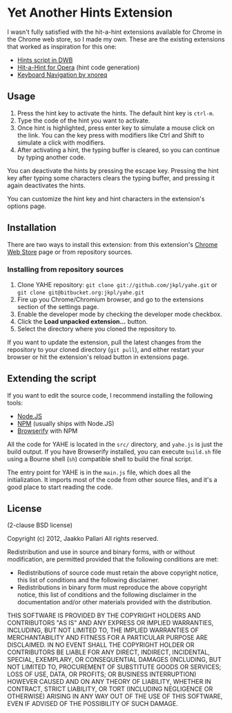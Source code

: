 # Yet Another Hints Extension

I wasn't fully satisfied with the hit-a-hint extensions available for Chrome in
the Chrome web store, so I made my own. These are the existing extensions that
worked as inspiration for this one:

* [Hints script in DWB][hhdwb]
* [Hit-a-Hint for Opera][hhopera] (hint code generation)
* [Keyboard Navigation by xnoreq][kbnav]

## Usage

1. Press the hint key to activate the hints. The default hint key is `ctrl-m`.
2. Type the code of the hint you want to activate.
3. Once hint is highlighted, press enter key to simulate a mouse click on the
   link. You can the key press with modifiers like Ctrl and Shift to simulate a
   click with modifiers.
4. After activating a hint, the typing buffer is cleared, so you can continue
   by typing another code.

You can deactivate the hints by pressing the escape key. Pressing the hint key
after typing some characters clears the typing buffer, and pressing it again
deactivates the hints.

You can customize the hint key and hint characters in the extension's options
page.

## Installation

There are two ways to install this extension: from this extension's
[Chrome Web Store][cws] page or from repository sources.

### Installing from repository sources

1. Clone YAHE repository: `git clone git://github.com/jkpl/yahe.git` or
   `git clone git@bitbucket.org:jkpl/yahe.git`
2. Fire up you Chrome/Chromium browser, and go to the extensions section of the
   settings page.
3. Enable the developer mode by checking the developer mode checkbox.
4. Click the **Load unpacked extension...** button.
5. Select the directory where you cloned the repository to.

If you want to update the extension, pull the latest changes from the
repository to your cloned directory (`git pull`), and either restart your
browser or hit the extension's reload button in extensions page.

## Extending the script

If you want to edit the source code, I recommend installing the following
tools:

* [Node.JS][nodejs]
* [NPM][] (usually ships with Node.JS)
* [Browserify][] with NPM

All the code for YAHE is located in the `src/` directory, and `yahe.js` is just
the build output. If you have Browserify installed, you can execute `build.sh`
file using a Bourne shell (`sh`) compatible shell to build the final script.

The entry point for YAHE is in the `main.js` file, which does all the
initialization. It imports most of the code from other source files, and it's a
good place to start reading the code.

## License

(2-clause BSD license)

Copyright (c) 2012, Jaakko Pallari
All rights reserved.

Redistribution and use in source and binary forms, with or without
modification, are permitted provided that the following conditions are met:

* Redistributions of source code must retain the above copyright notice, this
list of conditions and the following disclaimer.
* Redistributions in binary form must reproduce the above copyright notice,
this list of conditions and the following disclaimer in the documentation
and/or other materials provided with the distribution.

THIS SOFTWARE IS PROVIDED BY THE COPYRIGHT HOLDERS AND CONTRIBUTORS "AS IS" AND
ANY EXPRESS OR IMPLIED WARRANTIES, INCLUDING, BUT NOT LIMITED TO, THE IMPLIED
WARRANTIES OF MERCHANTABILITY AND FITNESS FOR A PARTICULAR PURPOSE ARE
DISCLAIMED. IN NO EVENT SHALL THE COPYRIGHT HOLDER OR CONTRIBUTORS BE LIABLE
FOR ANY DIRECT, INDIRECT, INCIDENTAL, SPECIAL, EXEMPLARY, OR CONSEQUENTIAL
DAMAGES (INCLUDING, BUT NOT LIMITED TO, PROCUREMENT OF SUBSTITUTE GOODS OR
SERVICES; LOSS OF USE, DATA, OR PROFITS; OR BUSINESS INTERRUPTION) HOWEVER
CAUSED AND ON ANY THEORY OF LIABILITY, WHETHER IN CONTRACT, STRICT LIABILITY,
OR TORT (INCLUDING NEGLIGENCE OR OTHERWISE) ARISING IN ANY WAY OUT OF THE USE
OF THIS SOFTWARE, EVEN IF ADVISED OF THE POSSIBILITY OF SUCH DAMAGE.

[hhopera]: https://github.com/hogelog/hit-a-hint-opera
[hhdwb]: https://bitbucket.org/portix/dwb/src/0583e44d0164/scripts/hints.js
[kbnav]: https://chrome.google.com/webstore/detail/abcekjakjehkpheoaadhkjfcdodpjbgk
[cws]: https://chrome.google.com/webstore/detail/eimkmfhfckmajkednnnhkacajflcjinm
[nodejs]: http://nodejs.org/
[npm]: https://npmjs.org/
[browserify]: http://browserify.org/
